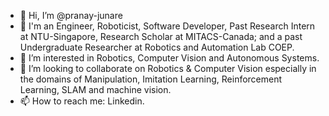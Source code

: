 - 👋 Hi, I’m @pranay-junare
- 🏫 I'm an Engineer, Roboticist, Software Developer, Past Research Intern at NTU-Singapore, Research Scholar at MITACS-Canada; and a past Undergraduate Researcher at Robotics and Automation Lab COEP.
- 👀 I’m interested in Robotics, Computer Vision and Autonomous Systems.
- 💞️ I’m looking to collaborate on Robotics & Computer Vision especially in the domains of Manipulation, Imitation Learning, Reinforcement Learning, SLAM and machine vision.
- 📫 How to reach me: Linkedin.

<!---
pranay-junare/pranay-junare is a ✨ special ✨ repository because its `README.md` (this file) appears on your GitHub profile.
You can click the Preview link to take a look at your changes.
--->
